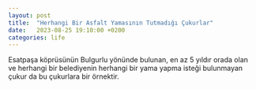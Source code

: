 ```yaml
---
layout: post
title:  "Herhangi Bir Asfalt Yamasının Tutmadığı Çukurlar"
date:   2023-08-25 19:10:00 +0200
categories: life
---
```


Esatpaşa köprüsünün Bulgurlu yönünde bulunan, en az 5 yıldır orada olan ve herhangi bir belediyenin herhangi bir yama yapma isteği bulunmayan çukur da bu çukurlara bir örnektir.
